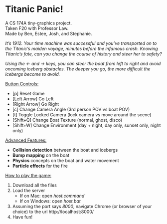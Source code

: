 # Titanic Panic!

A CS 174A tiny-graphics project. <br />
Taken F20 with Professor Law. <br />
Made by Ben, Estee, Josh, and Stephanie.

_It’s 1912. Your time machine was successful and you’ve transported on to the Titanic’s maiden voyage, minutes before the infamous crash. Knowing Titanic’s fate, can you change the course of history and steer her to safety?_

_Using the  ←  and  →  keys, you can steer the boat from left to right and avoid oncoming iceberg obstacles. The deeper you go, the more difficult the icebergs become to avoid._

<ins>Button Controls:</ins> <br />
- [p] Reset Game<br />
- [Left Arrow] Go Left<br /> 
- [Right Arrow] Go Right<br />
- [c] Change Camera Angle (3rd person POV vs boat POV)<br />
- [t] Toggle Locked Camera (lock camera vs move around the scene)<br />
- [Shift+Q] Change Boat Texture (normal, ghost, disco)<br />
- [Shift+W] Change Environment (day + night, day only, sunset only, night only)<br />

<ins>Advanced Features:</ins>
- <b>Collision detection</b> between the boat and icebergs
- <b>Bump mapping</b> on the boat
- <b>Physics</b> concepts on the boat and water movement
- <b>Particle effects</b> for the fire

<ins>How to play the game:</ins>
1) Download all the files
2) Load the server
   - If on Mac: open _host.command_
   - If on Windows: open _host.bat_
3) Assuming the port says _8000_, navigate Chrome (or browser of your choice) to the url http://localhost:8000/
4) Have fun!
